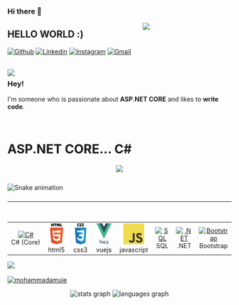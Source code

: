 ### Hi there 👋


<img align='right' src='68747470733a2f2f692e67696665722e636f6d2f6f726967696e2f63362f63363064633839623439306233336233303431643634653062666333346434385f773230302e676966.gif' width='200"'>

<h2 >HELLO WORLD :)</h2>

[![Github](https://img.shields.io/badge/-Github-000?style=flat&logo=Github&logoColor=white)](https://github.com/mohammadamuie)
[![Linkedin](https://img.shields.io/badge/-LinkedIn-blue?style=flat&logo=Linkedin&logoColor=white)](https://www.linkedin.com/in/mohammad-amuie-618300273/)
[![Instagram](https://img.shields.io/badge/-Instagram-c13584?style=flat&labelColor=c13584&logo=instagram&logoColor=white)](https://www.instagram.com/mohammad_amuie/)
[![Gmail](https://img.shields.io/badge/-Gmail-c14438?style=flat&logo=Gmail&logoColor=white)](mailto:mohammadamuie2@gmail.com)

&nbsp;
<br>
<img align="left" src="68747470733a2f2f6f7268756e2e6465762f696d672f63726f772e706e67.png">

### Hey!

I'm someone who is passionate about **ASP.NET CORE** and likes to **write code**.


<br>
<h1> ASP.NET CORE... C#</h1>
<div align="center">
  <img src="https://profile-counter.glitch.me/mohammadamuie/count.svg?"  />
</div>

###

<img src="https://raw.githubusercontent.com/mohammadamuie/mohammadamuie/output/snake.svg" alt="Snake animation" />

###

<hr>  
<br/>
<table>
  <tr>
    <td align="center" width="96">
      <a href="#macropower-tech">
        <img src="https://raw.githubusercontent.com/MacroPower/MacroPower/master/img/csharp-original.svg" width="48" height="48" alt="C#" />
      </a>
      <br>C#&nbsp;(Core)
    </td>
    <td align="center" width="96">
      <a href="#macropower-tech">
        <img src="https://raw.githubusercontent.com/devicons/devicon/master/icons/html5/html5-original-wordmark.svg" width="48" height="48" alt="html5" />
      </a>
      <br>html5
    </td>
    <td align="center" width="96">
      <a href="#macropower-tech">
        <img src="https://raw.githubusercontent.com/devicons/devicon/master/icons/css3/css3-original-wordmark.svg" width="48" height="48" alt="css3" />
      </a>
      <br>css3
    </td>
    <td align="center" width="96">
      <a href="#macropower-tech">
        <img src="https://raw.githubusercontent.com/devicons/devicon/master/icons/vuejs/vuejs-original-wordmark.svg" width="48" height="48" alt="vuejs" />
      </a>
      <br>vuejs
    </td>
    <td align="center" width="96">
      <a href="#macropower-tech">
        <img src="https://raw.githubusercontent.com/devicons/devicon/master/icons/javascript/javascript-original.svg" width="48" height="48" alt="javascript" />
      </a>
      <br>javascript
    </td>
    <td align="center" width="96">
      <a href="#macropower-tech">
        <img src="https://img.icons8.com/color/1x/microsoft-sql-server.png" width="48" height="48" alt="SQL" />
      </a>
      <br>SQL
    </td>
    <td align="center" width="96">
      <a href="#macropower-tech" >
        <img src="https://upload.wikimedia.org/wikipedia/commons/e/ee/.NET_Core_Logo.svg" width="48" height="48" alt=".NET" />
      </a>
      <br>.NET
    </td>
    <td align="center" width="96">
      <a href="#macropower-tech">
        <img src="https://raw.githubusercontent.com/MacroPower/MacroPower/master/img/bootstrap-plain.svg" width="48" height="48" alt="Bootstrap" />
      </a>
      <br>Bootstrap
    </td>
    
  </tr>
 
</table>

<!--START_SECTION:waka-->
![](https://komarev.com/ghpvc/?username=mohammadamuie&style=flat)



<p align="left"> <a href="https://github.com/ryo-ma/github-profile-trophy"><img src="https://github-profile-trophy.vercel.app/?username=mohammadamuie" alt="mohammadamuie" /></a> </p>


<div align="center">
  <img src="https://github-readme-stats.vercel.app/api?username=mohammadamuie&hide_title=false&hide_rank=false&show_icons=true&include_all_commits=true&count_private=true&disable_animations=false&theme=dracula&locale=en&hide_border=false&order=1" height="150" alt="stats graph"  />
  <img src="https://github-readme-stats.vercel.app/api/top-langs?username=mohammadamuie&locale=en&hide_title=false&layout=compact&card_width=320&langs_count=5&theme=dracula&hide_border=false&order=2" height="150" alt="languages graph"  />
</div>

###

